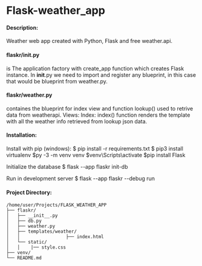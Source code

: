 # Flask-weather_app
#### Description:
Weather web app created with Python, Flask and free weather.api.

#### flaskr/__init__.py 
is The application factory with create_app function which creates Flask instance.
In __init__.py we need to import and register any blueprint, in this case that would be blueprint from
weather.py.

#### flaskr/weather.py 
containes the blueprint for index view and function lookup() used to retrive data from weatherapi.
Views:
Index:
index() function renders the template with all the weather info retrieved from lookup json data.


#### Installation:
Install with pip (windows):
$ pip install -r requirements.txt
$ pip3 install virtualenv
$py -3 -m venv venv
$venv\Scripts\activate
$pip install Flask

Initialize the database
$ flask --app flaskr init-db

Run in development server
$ flask --app flaskr --debug run

#### Project Directory:
```
/home/user/Projects/FLASK_WEATHER_APP
├── flaskr/
│   ├── __init__.py
│   ├── db.py
│   ├── weather.py
│   ├── templates/weather/
│   │                 ├── index.html
│   └── static/
│   │    |── style.css
├── venv/
└── README.md
```
